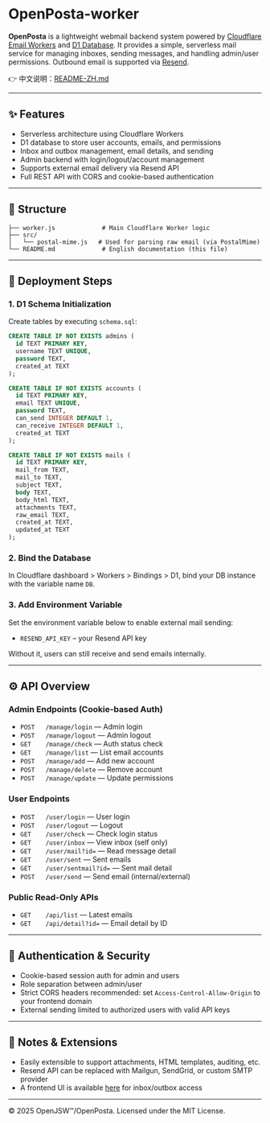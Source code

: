 # OpenPosta-worker

**OpenPosta** is a lightweight webmail backend system powered by [Cloudflare Email Workers](https://developers.cloudflare.com/email-routing/email-workers/) and [D1 Database](https://developers.cloudflare.com/d1/).
It provides a simple, serverless mail service for managing inboxes, sending messages, and handling admin/user permissions. Outbound email is supported via [Resend](https://resend.com/).

👉 中文说明：[README-ZH.md](./README-ZH.md)

---

## ✨ Features

* Serverless architecture using Cloudflare Workers
* D1 database to store user accounts, emails, and permissions
* Inbox and outbox management, email details, and sending
* Admin backend with login/logout/account management
* Supports external email delivery via Resend API
* Full REST API with CORS and cookie-based authentication

---

## 📁 Structure

```
├── worker.js             # Main Cloudflare Worker logic
├── src/
│   └── postal-mime.js   # Used for parsing raw email (via PostalMime)
└── README.md             # English documentation (this file)
```

---

## 🚀 Deployment Steps

### 1. D1 Schema Initialization

Create tables by executing `schema.sql`:

```sql
CREATE TABLE IF NOT EXISTS admins (
  id TEXT PRIMARY KEY,
  username TEXT UNIQUE,
  password TEXT,
  created_at TEXT
);

CREATE TABLE IF NOT EXISTS accounts (
  id TEXT PRIMARY KEY,
  email TEXT UNIQUE,
  password TEXT,
  can_send INTEGER DEFAULT 1,
  can_receive INTEGER DEFAULT 1,
  created_at TEXT
);

CREATE TABLE IF NOT EXISTS mails (
  id TEXT PRIMARY KEY,
  mail_from TEXT,
  mail_to TEXT,
  subject TEXT,
  body TEXT,
  body_html TEXT,
  attachments TEXT,
  raw_email TEXT,
  created_at TEXT,
  updated_at TEXT
);
```

### 2. Bind the Database

In Cloudflare dashboard > Workers > Bindings > D1, bind your DB instance with the variable name `DB`.

### 3. Add Environment Variable

Set the environment variable below to enable external mail sending:

* `RESEND_API_KEY` – your Resend API key

Without it, users can still receive and send emails internally.

---

## ⚙️ API Overview

### Admin Endpoints (Cookie-based Auth)

* `POST   /manage/login`       — Admin login
* `POST   /manage/logout`      — Admin logout
* `GET    /manage/check`       — Auth status check
* `GET    /manage/list`        — List email accounts
* `POST   /manage/add`         — Add new account
* `POST   /manage/delete`      — Remove account
* `POST   /manage/update`      — Update permissions

### User Endpoints

* `POST   /user/login`         — User login
* `POST   /user/logout`        — Logout
* `GET    /user/check`         — Check login status
* `GET    /user/inbox`         — View inbox (self only)
* `GET    /user/mail?id=`      — Read message detail
* `GET    /user/sent`          — Sent emails
* `GET    /user/sentmail?id=`  — Sent mail detail
* `POST   /user/send`          — Send email (internal/external)

### Public Read-Only APIs

* `GET    /api/list`           — Latest emails
* `GET    /api/detail?id=`     — Email detail by ID

---

## 🔐 Authentication & Security

* Cookie-based session auth for admin and users
* Role separation between admin/user
* Strict CORS headers recommended: set `Access-Control-Allow-Origin` to your frontend domain
* External sending limited to authorized users with valid API keys

---

## 📌 Notes & Extensions

* Easily extensible to support attachments, HTML templates, auditing, etc.
* Resend API can be replaced with Mailgun, SendGrid, or custom SMTP provider
* A frontend UI is available [here](https://github.com/toewpq/jianMail) for inbox/outbox access

---

© 2025 OpenJSW™/OpenPosta. Licensed under the MIT License.
